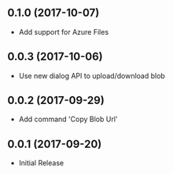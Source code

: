 ## 0.1.0 (2017-10-07)
* Add support for Azure Files

## 0.0.3 (2017-10-06)
* Use new dialog API to upload/download blob

## 0.0.2 (2017-09-29)
* Add command 'Copy Blob Url'

## 0.0.1 (2017-09-20)
* Initial Release